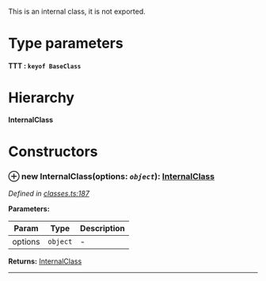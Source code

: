 

This is an internal class, it is not exported.

# Type parameters
#### TTT :  `keyof BaseClass`
# Hierarchy

**InternalClass**

# Constructors

<a id="constructor"></a>

### ⊕ **new InternalClass**(options: *`object`*): [InternalClass](_classes_.internalclass.md)

*Defined in [classes.ts:187](https://github.com/tgreyjs/typedoc-plugin-markdown/blob/master/tests/src/classes.ts#L187)*

**Parameters:**

| Param | Type | Description |
| ------ | ------ | ------ |
| options | `object`   |  - |

**Returns:** [InternalClass](_classes_.internalclass.md)

---

